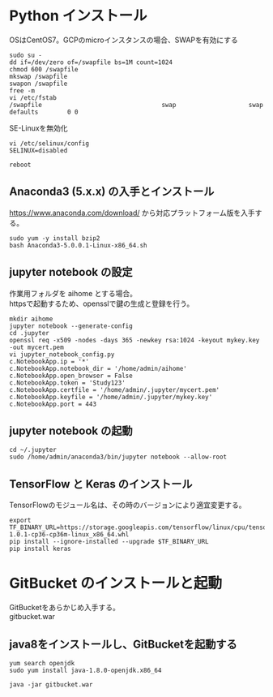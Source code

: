# Python インストール

OSはCentOS7。GCPのmicroインスタンスの場合、SWAPを有効にする

```
sudo su -
dd if=/dev/zero of=/swapfile bs=1M count=1024
chmod 600 /swapfile
mkswap /swapfile
swapon /swapfile
free -m
vi /etc/fstab
/swapfile                                 swap                    swap    defaults        0 0
```

SE-Linuxを無効化

```
vi /etc/selinux/config
SELINUX=disabled

reboot
```

## Anaconda3 (5.x.x) の入手とインストール

https://www.anaconda.com/download/ から対応プラットフォーム版を入手する。

```
sudo yum -y install bzip2
bash Anaconda3-5.0.0.1-Linux-x86_64.sh
```

## jupyter notebook の設定

作業用フォルダを aihome とする場合。<br>
httpsで起動するため、opensslで鍵の生成と登録を行う。<br>

```
mkdir aihome
jupyter notebook --generate-config
cd .jupyter
openssl req -x509 -nodes -days 365 -newkey rsa:1024 -keyout mykey.key -out mycert.pem
vi jupyter_notebook_config.py
c.NotebookApp.ip = '*'
c.NotebookApp.notebook_dir = '/home/admin/aihome'
c.NotebookApp.open_browser = False
c.NotebookApp.token = 'Study123'
c.NotebookApp.certfile = '/home/admin/.jupyter/mycert.pem'
c.NotebookApp.keyfile = '/home/admin/.jupyter/mykey.key'
c.NotebookApp.port = 443
```

## jupyter notebook の起動
```
cd ~/.jupyter
sudo /home/admin/anaconda3/bin/jupyter notebook --allow-root
```

## TensorFlow と Keras のインストール

TensorFlowのモジュール名は、その時のバージョンにより適宜変更する。
```
export TF_BINARY_URL=https://storage.googleapis.com/tensorflow/linux/cpu/tensorflow-1.0.1-cp36-cp36m-linux_x86_64.whl
pip install --ignore-installed --upgrade $TF_BINARY_URL
pip install keras
```

# GitBucket のインストールと起動

GitBucketをあらかじめ入手する。  
gitbucket.war


## java8をインストールし、GitBucketを起動する

```
yum search openjdk
sudo yum install java-1.8.0-openjdk.x86_64

java -jar gitbucket.war
```

